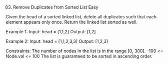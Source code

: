 83. Remove Duplicates from Sorted List
Easy

Given the head of a sorted linked list, delete all duplicates such that each element appears only once. Return the linked list sorted as well.

Example 1:
Input: head = [1,1,2]
Output: [1,2]

Example 2:
Input: head = [1,1,2,3,3]
Output: [1,2,3]
 
Constraints:
The number of nodes in the list is in the range [0, 300].
-100 <= Node.val <= 100
The list is guaranteed to be sorted in ascending order.
